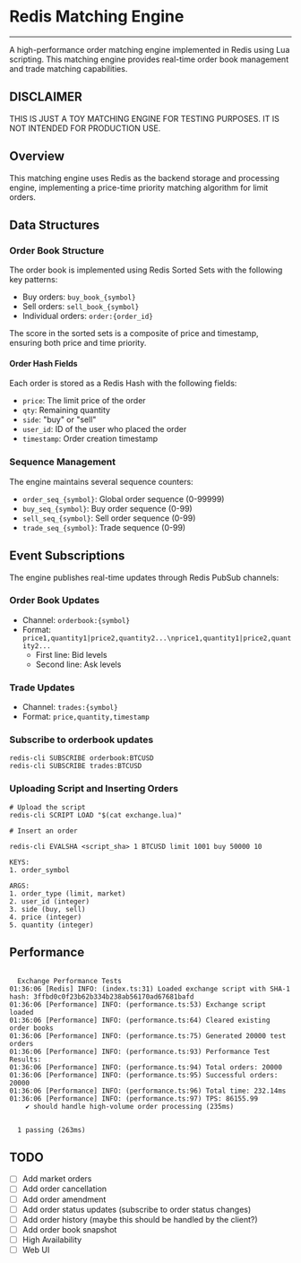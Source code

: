 # Redis Matching Engine
----

A high-performance order matching engine implemented in Redis using Lua scripting. This matching engine provides real-time order book management and trade matching capabilities.

## DISCLAIMER
THIS IS JUST A TOY MATCHING ENGINE FOR TESTING PURPOSES. IT IS NOT INTENDED FOR PRODUCTION USE.

## Overview

This matching engine uses Redis as the backend storage and processing engine, implementing a price-time priority matching algorithm for limit orders.

## Data Structures

### Order Book Structure

The order book is implemented using Redis Sorted Sets with the following key patterns:

- Buy orders: `buy_book_{symbol}`
- Sell orders: `sell_book_{symbol}`
- Individual orders: `order:{order_id}`

The score in the sorted sets is a composite of price and timestamp, ensuring both price and time priority.

#### Order Hash Fields
Each order is stored as a Redis Hash with the following fields:
- `price`: The limit price of the order
- `qty`: Remaining quantity
- `side`: "buy" or "sell"
- `user_id`: ID of the user who placed the order
- `timestamp`: Order creation timestamp

### Sequence Management
The engine maintains several sequence counters:
- `order_seq_{symbol}`: Global order sequence (0-99999)
- `buy_seq_{symbol}`: Buy order sequence (0-99)
- `sell_seq_{symbol}`: Sell order sequence (0-99)
- `trade_seq_{symbol}`: Trade sequence (0-99)

## Event Subscriptions

The engine publishes real-time updates through Redis PubSub channels:

### Order Book Updates
- Channel: `orderbook:{symbol}`
- Format: `price1,quantity1|price2,quantity2...\nprice1,quantity1|price2,quantity2...`
  - First line: Bid levels
  - Second line: Ask levels

### Trade Updates
- Channel: `trades:{symbol}`
- Format: `price,quantity,timestamp`

### Subscribe to orderbook updates

```
redis-cli SUBSCRIBE orderbook:BTCUSD
redis-cli SUBSCRIBE trades:BTCUSD
```

### Uploading Script and Inserting Orders

```
# Upload the script
redis-cli SCRIPT LOAD "$(cat exchange.lua)"

# Insert an order

redis-cli EVALSHA <script_sha> 1 BTCUSD limit 1001 buy 50000 10

KEYS:
1. order_symbol

ARGS:
1. order_type (limit, market)
2. user_id (integer)
3. side (buy, sell)
4. price (integer)
5. quantity (integer)

```

## Performance

```

  Exchange Performance Tests
01:36:06 [Redis] INFO: (index.ts:31) Loaded exchange script with SHA-1 hash: 3ffbd0c0f23b62b334b238ab56170ad67681bafd
01:36:06 [Performance] INFO: (performance.ts:53) Exchange script loaded
01:36:06 [Performance] INFO: (performance.ts:64) Cleared existing order books
01:36:06 [Performance] INFO: (performance.ts:75) Generated 20000 test orders
01:36:06 [Performance] INFO: (performance.ts:93) Performance Test Results:
01:36:06 [Performance] INFO: (performance.ts:94) Total orders: 20000
01:36:06 [Performance] INFO: (performance.ts:95) Successful orders: 20000
01:36:06 [Performance] INFO: (performance.ts:96) Total time: 232.14ms
01:36:06 [Performance] INFO: (performance.ts:97) TPS: 86155.99
    ✔ should handle high-volume order processing (235ms)


  1 passing (263ms)
```

## TODO
- [ ] Add market orders
- [ ] Add order cancellation
- [ ] Add order amendment
- [ ] Add order status updates (subscribe to order status changes)
- [ ] Add order history (maybe this should be handled by the client?)
- [ ] Add order book snapshot
- [ ] High Availability
- [ ] Web UI